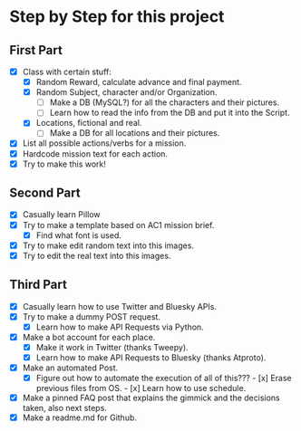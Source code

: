 # Step by Step for this project

## First Part

- [x] Class with certain stuff:
    - [x]  Random Reward, calculate advance and final payment.
    - [x]  Random Subject, character and/or Organization.
        - [ ]  Make a DB (MySQL?) for all the characters and their pictures.
        - [ ]  Learn how to read the info from the DB and put it into the Script.
    - [x]  Locations, fictional and real.
        - [ ]  Make a DB for all locations and their pictures.
- [x]  List all possible actions/verbs for a mission.
- [x]  Hardcode mission text for each action.
- [x]  Try to make this work!

## Second Part

- [x]  Casually learn Pillow
- [x]  Try to make a template based on AC1 mission brief.
    - [x]  Find what font is used.
- [x]  Try to make edit random text into this images.
- [x]  Try to edit the real text into this images.

## Third Part

- [x]  Casually learn how to use Twitter and Bluesky APIs.
- [x]  Try to make a dummy POST request.
    - [x]  Learn how to make API Requests via Python.
- [x]  Make a bot account for each place.
     - [x]  Make it work in Twitter (thanks Tweepy).
     - [x]  Learn how to make API Requests to Bluesky (thanks Atproto). 
- [x]  Make an automated Post.
    - [x]  Figure out how to automate the execution of all of this???
            - [x]  Erase previous files from OS.
            - [x]  Learn how to use schedule.
- [x]  Make a pinned FAQ post that explains the gimmick and the decisions taken, also next steps.
- [x]  Make a readme.md for Github.